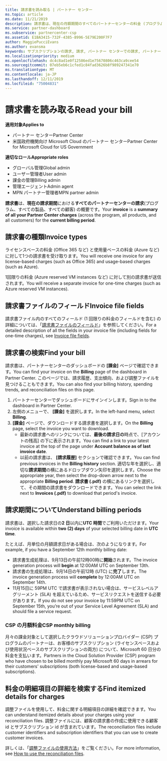 ```yaml
---
title: 請求書を読み取る | パートナー センター
ms.topic: article
ms.date: 11/21/2019
description: 請求書は、現在の月額期間のすべてのパートナーセンターの料金 (プログラム、製品、および顧客にわたる) の概要です。
ms.service: partner-dashboard
ms.subservice: partnercenter-csp
ms.assetid: E1BA3415-732F-4385-8996-5E79E200F7F7
author: MaggiePucciEvans
ms.author: evansma
keywords: サブスクリプションの請求, 請求, パートナー センターでの請求, パートナー センターの請求, 請求書の記載事項, 請求書, パートナー センターの請求書, CSP 請求書, 請求書の場所
ms.localizationpriority: medium
ms.openlocfilehash: dc4c8ad1e0f12586ed1e75670806c463ca9cee54
ms.sourcegitcommit: 07eb5eb6c1cfed1c84fad3626b8f989247341e70
ms.translationtype: MT
ms.contentlocale: ja-JP
ms.lasthandoff: 12/11/2019
ms.locfileid: "75004831"
---
```

# <a name="read-your-bill"></a><span data-ttu-id="a2a1a-104">請求書を読み取る</span><span class="sxs-lookup"><span data-stu-id="a2a1a-104">Read your bill</span></span>

<span data-ttu-id="a2a1a-105">**適用対象**</span><span class="sxs-lookup"><span data-stu-id="a2a1a-105">**Applies to**</span></span>

- <span data-ttu-id="a2a1a-106">パートナー センター</span><span class="sxs-lookup"><span data-stu-id="a2a1a-106">Partner Center</span></span>
- <span data-ttu-id="a2a1a-107">米国政府機関向け Microsoft Cloud のパートナー センター</span><span class="sxs-lookup"><span data-stu-id="a2a1a-107">Partner Center for Microsoft Cloud for US Government</span></span>

<span data-ttu-id="a2a1a-108">**適切なロール**</span><span class="sxs-lookup"><span data-stu-id="a2a1a-108">**Appropriate roles**</span></span>
-   <span data-ttu-id="a2a1a-109">グローバル管理</span><span class="sxs-lookup"><span data-stu-id="a2a1a-109">Global admin</span></span>
-   <span data-ttu-id="a2a1a-110">ユーザー管理者</span><span class="sxs-lookup"><span data-stu-id="a2a1a-110">User admin</span></span>
-   <span data-ttu-id="a2a1a-111">課金の管理</span><span class="sxs-lookup"><span data-stu-id="a2a1a-111">Billing admin</span></span>
-   <span data-ttu-id="a2a1a-112">管理エージェント</span><span class="sxs-lookup"><span data-stu-id="a2a1a-112">Admin agent</span></span>
-   <span data-ttu-id="a2a1a-113">MPN パートナー管理者</span><span class="sxs-lookup"><span data-stu-id="a2a1a-113">MPN partner admin</span></span>

<span data-ttu-id="a2a1a-114">**請求書**は、**現在の請求期間**における**すべてのパートナーセンターの請求**(プログラム、すべての製品、すべての顧客) の概要です。</span><span class="sxs-lookup"><span data-stu-id="a2a1a-114">Your **invoice** is a **summary of all your Partner Center charges** (across the program, all products, and all customers) for the **current billing period**.</span></span>

## <a name="invoice-types"></a><span data-ttu-id="a2a1a-115">請求書の種類</span><span class="sxs-lookup"><span data-stu-id="a2a1a-115">Invoice types</span></span>

<span data-ttu-id="a2a1a-116">ライセンスベースの料金 (Office 365 など) と使用量ベースの料金 (Azure など) に対して1つの請求書を受け取ります。</span><span class="sxs-lookup"><span data-stu-id="a2a1a-116">You will receive one invoice for any license-based charges (such as Office 365) and usage-based charges (such as Azure).</span></span>

<span data-ttu-id="a2a1a-117">1回限りの料金 (Azure reserved VM instances など) に対して別の請求書が送信されます。</span><span class="sxs-lookup"><span data-stu-id="a2a1a-117">You will receive a separate invoice for one-time charges (such as Azure reserved VM instances).</span></span>

## <a name="invoice-file-fields"></a><span data-ttu-id="a2a1a-118">請求書ファイルのフィールド</span><span class="sxs-lookup"><span data-stu-id="a2a1a-118">Invoice file fields</span></span>

<span data-ttu-id="a2a1a-119">請求書ファイル内のすべてのフィールド (1 回限りの料金のフィールドを含む) の詳細については、「[請求書ファイルのフィールド](invoice-file.md)」を参照してください。</span><span class="sxs-lookup"><span data-stu-id="a2a1a-119">For a detailed description of all the fields in your invoice file (including fields for one-time charges), see [Invoice file fields](invoice-file.md).</span></span>

## <a name="find-your-bill"></a><span data-ttu-id="a2a1a-120">請求書の検索</span><span class="sxs-lookup"><span data-stu-id="a2a1a-120">Find your bill</span></span>

<span data-ttu-id="a2a1a-121">請求書は、パートナーセンターのダッシュボードの **[課金]** ページで確認できます。</span><span class="sxs-lookup"><span data-stu-id="a2a1a-121">You can find your invoice on the **Billing** page of the dashboard in Partner Center.</span></span> <span data-ttu-id="a2a1a-122">このページでは、請求履歴、支出傾向、および調整ファイルを見つけることもできます。</span><span class="sxs-lookup"><span data-stu-id="a2a1a-122">You can also find your billing history, spending trends, and reconciliation files on this page.</span></span>

1. <span data-ttu-id="a2a1a-123">パートナーセンターでダッシュボードにサインインします。</span><span class="sxs-lookup"><span data-stu-id="a2a1a-123">Sign in to the dashboard in Partner Center.</span></span>
2. <span data-ttu-id="a2a1a-124">左側のメニューで、 **[課金]** を選択します。</span><span class="sxs-lookup"><span data-stu-id="a2a1a-124">In the left-hand menu, select **Billing**.</span></span>
3. <span data-ttu-id="a2a1a-125">**[課金]** ページで、ダウンロードする請求書を選択します。</span><span class="sxs-lookup"><span data-stu-id="a2a1a-125">On the **Billing** page, select the invoice you want to download.</span></span>
    - <span data-ttu-id="a2a1a-126">最新の請求書へのリンクについては、**最後の請求日の**時点で、[アカウントの残高] の下に表示されます。</span><span class="sxs-lookup"><span data-stu-id="a2a1a-126">You can find a link to your latest invoice at the top of the page under **Account balance as of last invoice date**.</span></span>
    - <span data-ttu-id="a2a1a-127">以前の請求書は、 **[請求履歴]** セクションで確認できます。</span><span class="sxs-lookup"><span data-stu-id="a2a1a-127">You can find previous invoices in the **Billing history** section.</span></span> <span data-ttu-id="a2a1a-128">適切な年を選択し、適切な**請求期間**の横にあるドロップダウン矢印を選択します。</span><span class="sxs-lookup"><span data-stu-id="a2a1a-128">Choose the appropriate year, then select the drop-down arrow next to the appropriate **Billing period**.</span></span> <span data-ttu-id="a2a1a-129">**請求書 (.pdf)** の横にあるリンクを選択して、その期間の請求書をダウンロードできます。</span><span class="sxs-lookup"><span data-stu-id="a2a1a-129">You can select the link next to **Invoices (.pdf)** to download that period's invoice.</span></span>

## <a name="understand-billing-periods"></a><span data-ttu-id="a2a1a-130">請求期間について</span><span class="sxs-lookup"><span data-stu-id="a2a1a-130">Understand billing periods</span></span>

<span data-ttu-id="a2a1a-131">請求書は、選択した請求日の**2 日**以内に**UTC 時間**でご利用いただけます。</span><span class="sxs-lookup"><span data-stu-id="a2a1a-131">Your invoice is available within **two (2) days** of your selected billing date in **UTC time**.</span></span>

<span data-ttu-id="a2a1a-132">たとえば、月単位の月額請求日がある場合は、次のようになります。</span><span class="sxs-lookup"><span data-stu-id="a2a1a-132">For example, if you have a September 12th monthly billing date:</span></span>

- <span data-ttu-id="a2a1a-133">請求書生成処理は、9月13日の午前12時00時に**開始**されます。</span><span class="sxs-lookup"><span data-stu-id="a2a1a-133">The invoice generation process will **begin** at 12:00AM UTC on September 13th.</span></span>
- <span data-ttu-id="a2a1a-134">請求書の生成処理は、9月14日の午前12時 (UTC) に**完了**します。</span><span class="sxs-lookup"><span data-stu-id="a2a1a-134">The invoice generation process will **complete** by 12:00AM UTC on September 14th.</span></span>
- <span data-ttu-id="a2a1a-135">11月15日に 59PM UTC で請求書が表示されない場合は、サービスレベルアグリーメント (SLA) を超えているため、サービスリクエストを送信する必要があります。</span><span class="sxs-lookup"><span data-stu-id="a2a1a-135">If you do not see your invoice by 11:59PM UTC on September 15th, you’re out of your Service Level Agreement (SLA) and should file a service request.</span></span>

### <a name="csp-monthly-billing"></a><span data-ttu-id="a2a1a-136">CSP の月額料金</span><span class="sxs-lookup"><span data-stu-id="a2a1a-136">CSP monthly billing</span></span>

<span data-ttu-id="a2a1a-137">月々の課金対象として選択したクラウドソリューションプロバイダー (CSP) プログラムのパートナーは、お客様のサブスクリプション (ライセンスベースおよび使用状況ベースのサブスクリプションの両方) について、Microsoft 60 日分の料金を支払います。</span><span class="sxs-lookup"><span data-stu-id="a2a1a-137">Partners in the Cloud Solution Provider (CSP) program who have chosen to be billed monthly pay Microsoft 60 days in arrears for their customers' subscriptions (both license-based and usage-based subscriptions).</span></span>

## <a name="find-itemized-details-for-charges"></a><span data-ttu-id="a2a1a-138">料金の明細項目の詳細を検索する</span><span class="sxs-lookup"><span data-stu-id="a2a1a-138">Find itemized details for charges</span></span>

<span data-ttu-id="a2a1a-139">調整ファイルを使用して、料金に関する明細項目の詳細を確認できます。</span><span class="sxs-lookup"><span data-stu-id="a2a1a-139">You can understand itemized details about your charges using your reconciliation files.</span></span> <span data-ttu-id="a2a1a-140">調整ファイルには、顧客の請求書の作成に使用できる顧客 id とサブスクリプション id が含まれています。</span><span class="sxs-lookup"><span data-stu-id="a2a1a-140">The reconciliation files include customer identifiers and subscription identifiers that you can use to create customer invoices.</span></span>

<span data-ttu-id="a2a1a-141">詳しくは、「[調整ファイルの使用方法](use-the-reconciliation-files.md)」をご覧ください。</span><span class="sxs-lookup"><span data-stu-id="a2a1a-141">For more information, see [How to use the reconciliation files](use-the-reconciliation-files.md).</span></span>
